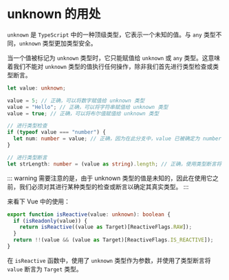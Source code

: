 # unknown 的用处

<article-info/>

`unknown` 是 `TypeScript` 中的一种顶级类型，它表示一个未知的值。与 `any` 类型不同，`unknown` 类型更加类型安全。

当一个值被标记为 `unknown` 类型时，它只能赋值给 `unknown` 或 `any` 类型。这意味着我们不能对 `unknown` 类型的值执行任何操作，除非我们首先进行类型检查或类型断言。

```typescript
let value: unknown;

value = 5; // 正确，可以将数字赋值给 unknown 类型
value = "Hello"; // 正确，可以将字符串赋值给 unknown 类型
value = true; // 正确，可以将布尔值赋值给 unknown 类型

// 进行类型检查
if (typeof value === "number") {
  let num: number = value; // 正确，因为在此分支中，value 已被确定为 number 类型
}

// 进行类型断言
let strLength: number = (value as string).length; // 正确，使用类型断言将 value 断言为 string 类型，并获取其长度
```

::: warning
需要注意的是，由于 unknown 类型的值是未知的，因此在使用它之前，我们必须对其进行某种类型的检查或断言以确定其真实类型。
:::

来看下 Vue 中的使用：

```typescript
export function isReactive(value: unknown): boolean {
  if (isReadonly(value)) {
    return isReactive((value as Target)[ReactiveFlags.RAW]);
  }
  return !!(value && (value as Target)[ReactiveFlags.IS_REACTIVE]);
}
```

在 `isReactive` 函数中，使用了 `unknown` 类型作为参数，并使用了类型断言将 `value` 断言为 `Target` 类型。
